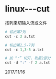 # linux---cut

按列来切输入流或文件  

```r
# 切出第2列
cut -c 2 a.txt

# 切出第2,5-7列
cut -c 1,3-5 a.txt

# 按 “:” 切开，取第2部分
cut -d ":" -f 2 a.txt
```


2017/11/16  
